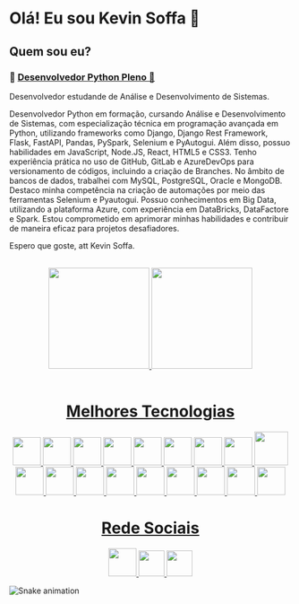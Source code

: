 <h1> Olá! Eu sou Kevin Soffa 👋</h1>

<body>
    <h2>Quem sou eu?</h2>
    <h3> &#x1F40D <ins>Desenvolvedor Python Pleno &#x1F4EF </ins>  </h3>
    <p>Desenvolvedor estudande de Análise e Desenvolvimento de Sistemas.      
    <p>Desenvolvedor Python em formação, cursando Análise e Desenvolvimento de Sistemas, com especialização técnica em programação avançada em Python, utilizando frameworks como Django, Django Rest Framework, Flask, FastAPI, Pandas, PySpark, Selenium e PyAutogui. Além disso, possuo habilidades em JavaScript, Node.JS, React, HTML5 e CSS3.
Tenho experiência prática no uso de GitHub, GitLab e AzureDevOps para versionamento de códigos, incluindo a criação de Branches. No âmbito de bancos de dados, trabalhei com MySQL, PostgreSQL, Oracle e MongoDB. Destaco minha competência na criação de automações por meio das ferramentas Selenium e Pyautogui.
Possuo conhecimentos em Big Data, utilizando a plataforma Azure, com experiência em DataBricks, DataFactore e Spark. Estou comprometido em aprimorar minhas habilidades e contribuir de maneira eficaz para projetos desafiadores.</p>
    <p>Espero que goste, att Kevin Soffa. </p> 
  </body>
    
<div align="center">
   <div style="display: inline_block"><br> 
      <a href="https://github.com/KevinSoffa">
      <img height="180em" src="https://github-readme-stats.vercel.app/api?username=KevinSoffa&show_icons=true&theme=dark&include_all_commits=true&count_private=true"/>
      <img height="180em" src="https://github-readme-stats.vercel.app/api/top-langs/?username=KevinSoffa&layout=compact&langs_count=7&theme=dark"/><br>
     
   </div>
     
   <div>
       <div style="display: inline_block"><br>
           <h1>Melhores Tecnologias</h1>
          <img height="50em" src="https://cdn.jsdelivr.net/gh/devicons/devicon/icons/python/python-original.svg"/>
             <img height="50em" src="https://cdn.jsdelivr.net/gh/devicons/devicon/icons/django/django-plain.svg" />
             <img height="50em" src="https://cdn.jsdelivr.net/gh/devicons/devicon/icons/flask/flask-original.svg" />
             <img height="50em" src="https://cdn.jsdelivr.net/gh/devicons/devicon/icons/fastapi/fastapi-original.svg" />
             <img height="50em" src="https://cdn.jsdelivr.net/gh/devicons/devicon/icons/mongodb/mongodb-original-wordmark.svg" />
             <img height="50em" src="https://cdn.jsdelivr.net/gh/devicons/devicon/icons/postgresql/postgresql-original-wordmark.svg" />
             <img height="50em" src="https://cdn.jsdelivr.net/gh/devicons/devicon/icons/mysql/mysql-original-wordmark.svg" />
             <img height="50em" src="https://cdn.jsdelivr.net/gh/devicons/devicon/icons/pandas/pandas-original-wordmark.svg" />
             <img height="60em" src="https://cdn.jsdelivr.net/gh/devicons/devicon/icons/amazonwebservices/amazonwebservices-original-wordmark.svg" />
             <br>
             <img height="50em" src="https://cdn.jsdelivr.net/gh/devicons/devicon/icons/ubuntu/ubuntu-plain.svg" />
             <img height="50em" src="https://cdn.jsdelivr.net/gh/devicons/devicon/icons/windows8/windows8-original.svg" />
             <img height="50em" src="https://cdn.jsdelivr.net/gh/devicons/devicon/icons/javascript/javascript-original.svg"/>
             <img height="50em" src="https://cdn.jsdelivr.net/gh/devicons/devicon/icons/react/react-original.svg" />
             <img height="50em" src="https://cdn.jsdelivr.net/gh/devicons/devicon/icons/html5/html5-original.svg" />
             <img height="50em" src="https://cdn.jsdelivr.net/gh/devicons/devicon/icons/css3/css3-original.svg" />
             <img height="50em" src="https://cdn.jsdelivr.net/gh/devicons/devicon/icons/bootstrap/bootstrap-original.svg" />
             <img height="50em" src="https://cdn.jsdelivr.net/gh/devicons/devicon/icons/github/github-original.svg" />
             <img height="50em" src="https://cdn.jsdelivr.net/gh/devicons/devicon/icons/gitlab/gitlab-original.svg" />
       </div>
   </div>
       
   <h1 aling="center">Rede Sociais</h1>
        <a href="https://www.instagram.com/kevinsoffa/">
           <img height="50em" src="https://github.com/LuigiGf/LuigiGFReadme2/blob/main/instagram.png"/>
       </a>
       <a href="https://www.linkedin.com/in/kevin-soffa-da-silva-souza-2607b5212/">
           <img height="46em" src="https://github.com/LuigiGf/LuigiGFReadme2/blob/main/linkedin.svg" />
       </a>
       <a>
           <img height="46em" src="https://github.com/LuigiGf/LuigiGFReadme2/blob/main/gmail.svg" />
       </a>
       
</div>
    
![Snake animation](https://github.com/LuigiGF/LuigiGF/blob/output/github-contribution-grid-snake.svg)

  
 

